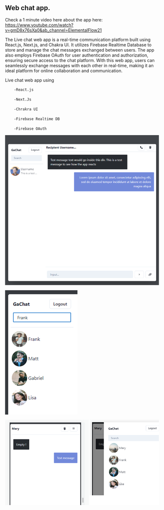 <h2>Web chat app.</h2>

Check a 1 minute video here about the app here: https://www.youtube.com/watch?v=gmD8x76sXa0&ab_channel=ElementalFlow21

The Live chat web app is a real-time communication platform built using React.js, Next.js, and Chakra UI. It utilizes Firebase Realtime Database to store and manage the chat messages exchanged between users. The app also employs Firebase OAuth for user authentication and authorization, ensuring secure access to the chat platform. With this web app, users can seamlessly exchange messages with each other in real-time, making it an ideal platform for online collaboration and communication.

Live chat web app using 

        -React.js 
        
        -Next.Js
        
        -Chrakra UI 
        
        -Firebase Realtime DB
        
        -Firebase OAuth
    
![First image](https://github.com/gabrielhsdev/Livechat-app/blob/main/ui.png?raw=true)

![Image 2](https://raw.githubusercontent.com/gabrielhsdev/Livechat-app/main/images/img_1.png?token=GHSAT0AAAAAAB6VIQ6UGIMUH2GNLNBRIO5OZBJ6HQA)

![Image_3](https://raw.githubusercontent.com/gabrielhsdev/Livechat-app/main/images/img_2.png?token=GHSAT0AAAAAAB6VIQ6U2ZROMGR6TVTFPUA2ZBJ6I7Q)

